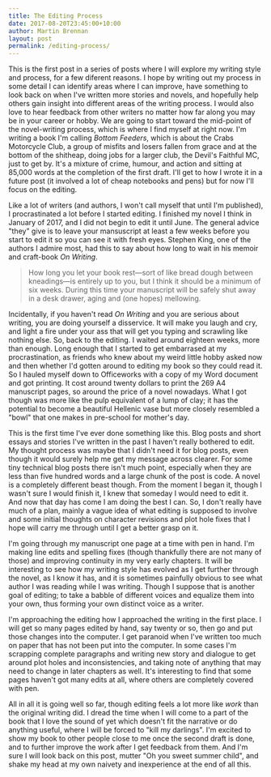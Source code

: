 ```yaml
---
title: The Editing Process
date: 2017-08-20T23:45:00+10:00
author: Martin Brennan
layout: post
permalink: /editing-process/
---
```


This is the first post in a series of posts where I will explore my writing style and process, for a few diferent reasons. I hope by writing out my process in some detail I can identify areas where I can improve, have something to look back on when I've written more stories and novels, and hopefully help others gain insight into different areas of the writing process. I would also love to hear feedback from other writers no matter how far along you may be in your career or hobby. We are going to start toward the mid-point of the novel-writing process, which is where I find myself at right now. I'm writing a book I'm calling _Bottom Feeders_, which is about the Crabs Motorcycle Club, a group of misfits and losers fallen from grace and at the bottom of the shitheap, doing jobs for a larger club, the Devil's Faithful MC, just to get by. It's a mixture of crime, humour, and action and sitting at 85,000 words at the completion of the first draft. I'll get to how I wrote it in a future post (it involved a lot of cheap notebooks and pens) but for now I'll focus on the editing.

<!--more-->

Like a lot of writers (and authors, I won't call myself that until I'm published), I procrastinated a lot before I started editing. I finished my novel I think in January of 2017, and I did not begin to edit it until June. The general advice "they" give is to leave your mansuscript at least a few weeks before you start to edit it so you can see it with fresh eyes. Stephen King, one of the authors I admire most, had this to say about how long to wait in his memoir and craft-book _On Writing_.

> How long you let your book rest—sort of like bread dough between kneadings—is entirely up to you, but I think it should be a minimum of six weeks. During this time your manuscript will be safely shut away in a desk drawer, aging and (one hopes) mellowing.

Incidentally, if you haven't read _On Writing_ and you are serious about writing, you are doing yourself a disservice. It will make you laugh and cry, and light a fire under your ass that will get you typing and scrawling like nothing else. So, back to the editing. I waited around eighteen weeks, more than enough. Long enough that I started to get embarrased at my procrastination, as friends who knew about my weird little hobby asked now and then whether I'd gotten around to editing my book so they could read it. So I hauled myself down to Officeworks with a copy of my Word document and got printing. It cost around twenty dollars to print the 269 A4 manuscript pages, so around the price of a novel nowadays. What I got though was more like the pulp equivalent of a lump of clay; it has the potential to become a beautiful Hellenic vase but more closely resembled a "bowl" that one makes in pre-school for mother's day.

This is the first time I've ever done something like this. Blog posts and short essays and stories I've written in the past I haven't really bothered to edit. My thought process was maybe that I didn't need it for blog posts, even though it would surely help me get my message across clearer. For some tiny technical blog posts there isn't much point, especially when they are less than five hundred words and a large chunk of the post is code. A novel is a completely different beast though. From the moment I began it, though I wasn't sure I would finish it, I knew that someday I would need to edit it. And now that day has come I am doing the best I can. So, I don't really have much of a plan, mainly a vague idea of what editing is supposed to involve and some initial thoughts on character revisions and plot hole fixes that I hope will carry me through until I get a better grasp on it.

I'm going through my manuscript one page at a time with pen in hand. I'm making line edits and spelling fixes (though thankfully there are not many of those) and improving continuity in my very early chapters. It will be interesting to see how my writing style has evolved as I get further through the novel, as I know it has, and it is sometimes painfully obvious to see what author I was reading while I was writing. Though I suppose that is another goal of editing; to take a babble of different voices and equalize them into your own, thus forming your own distinct voice as a writer.

I'm approaching the editing how I approached the writing in the first place. I will get so many pages edited by hand, say twenty or so, then go and put those changes into the computer. I get paranoid when I've written too much on paper that has not been put into the computer. In some cases I'm scrapping complete paragraphs and writing new story and dialogue to get around plot holes and inconsistencies, and taking note of anything that may need to change in later chapters as well. It's interesting to find that some pages haven't got many edits at all, where others are completely covered with pen.

All in all it is going well so far, though editing feels a lot more like _work_ than the original writing did. I dread the time when I will come to a part of the book that I love the sound of yet which doesn't fit the narrative or do anything useful, where I will be forced to "kill my darlings". I'm excited to show my book to other people close to me once the second draft is done, and to further improve the work after I get feedback from them. And I'm sure I will look back on this post, mutter "Oh you sweet summer child", and shake my head at my own naivety and inexperience at the end of all this.